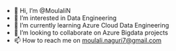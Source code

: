 - 👋 Hi, I’m @MoulaliN
- 👀 I’m interested in Data Engineering
- 🌱 I’m currently learning Azure Cloud Data Engineering
- 💞️ I’m looking to collaborate on Azure Bigdata projects
- 📫 How to reach me on moulali.naguri7@gmail.com

<!---
MoulaliN/MoulaliN is a ✨ special ✨ repository because its `README.md` (this file) appears on your GitHub profile.
You can click the Preview link to take a look at your changes.
--->
